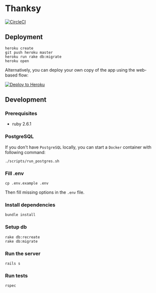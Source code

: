 # Thanksy

[![CircleCI](https://circleci.com/gh/tooploox/thanksy-server/tree/master.svg?style=svg&circle-token=785972e2d5ae5f788b329e1fb5172cc2ee5a4a07)](https://circleci.com/gh/tooploox/thanksy-server/tree/master)

## Deployment

    heroku create
    git push heroku master
    heroku run rake db:migrate
    heroku open


Alternatively, you can deploy your own copy of the app using the web-based flow:

[![Deploy to Heroku](https://www.herokucdn.com/deploy/button.png)](https://heroku.com/deploy)

## Development

### Prerequisites

- ruby 2.6.1

### PostgreSQL

If you don't have `PostgreSQL` locally, you can start a `Docker` container with following command:

    ./scripts/run_postgres.sh

### Fill .env

    cp .env.example .env

Then fill missing options in the `.env` file.

### Install dependencies

    bundle install

### Setup db

    rake db:recreate
    rake db:migrate

### Run the server

    rails s

### Run tests

    rspec

